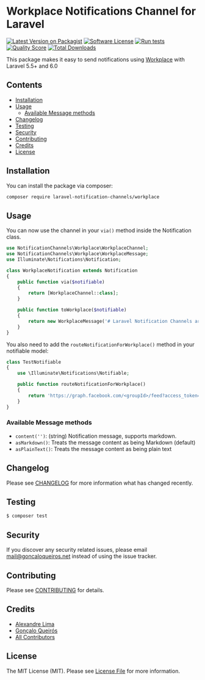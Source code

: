 # Workplace Notifications Channel for Laravel

[![Latest Version on Packagist](https://img.shields.io/packagist/v/laravel-notification-channels/workplace.svg?style=flat-square)](https://packagist.org/packages/laravel-notification-channels/workplace)
[![Software License](https://img.shields.io/badge/license-MIT-brightgreen.svg?style=flat-square)](LICENSE.md)
[![Run tests](https://github.com/laravel-notification-channels/workplace/actions/workflows/run-tests.yml/badge.svg)](https://github.com/josepostiga/workplace/actions/workflows/run-tests.yml)
[![Quality Score](https://img.shields.io/scrutinizer/g/laravel-notification-channels/workplace.svg?style=flat-square)](https://scrutinizer-ci.com/g/laravel-notification-channels/workplace)
[![Total Downloads](https://img.shields.io/packagist/dt/laravel-notification-channels/workplace.svg?style=flat-square)](https://packagist.org/packages/laravel-notification-channels/workplace)

This package makes it easy to send notifications using [Workplace](https://work.facebook.com) with Laravel 5.5+ and 6.0

## Contents

- [Installation](#installation)
- [Usage](#usage)
	- [Available Message methods](#available-message-methods)
- [Changelog](#changelog)
- [Testing](#testing)
- [Security](#security)
- [Contributing](#contributing)
- [Credits](#credits)
- [License](#license)


## Installation

You can install the package via composer:

``` bash
composer require laravel-notification-channels/workplace
```

## Usage

You can now use the channel in your `via()` method inside the Notification class.

``` php
use NotificationChannels\Workplace\WorkplaceChannel;
use NotificationChannels\Workplace\WorkplaceMessage;
use Illuminate\Notifications\Notification;

class WorkplaceNotification extends Notification
{
    public function via($notifiable)
    {
        return [WorkplaceChannel::class];
    }

    public function toWorkplace($notifiable)
    {
        return new WorkplaceMessage('# Laravel Notification Channels are awesome!');
    }
}
```

You also need to add the `routeNotificationForWorkplace()` method in your notifiable model:

``` php
class TestNotifiable
{
    use \Illuminate\Notifications\Notifiable;

    public function routeNotificationForWorkplace()
    {
        return 'https://graph.facebook.com/<groupId>/feed?access_token=<access_token>';
    }
}
```

### Available Message methods

- `content('')`: (string) Notification message, supports markdown.
- `asMarkdown()`: Treats the message content as being Markdown (default)
- `asPlainText()`: Treats the message content as being plain text

## Changelog

Please see [CHANGELOG](CHANGELOG.md) for more information what has changed recently.

## Testing

``` bash
$ composer test
```

## Security

If you discover any security related issues, please email mail@goncaloqueiros.net instead of using the issue tracker.

## Contributing

Please see [CONTRIBUTING](CONTRIBUTING.md) for details.

## Credits

- [Alexandre Lima](https://github.com/infus0815)
- [Gonçalo Queirós](https://github.com/Ghunti)
- [All Contributors](../../contributors)

## License

The MIT License (MIT). Please see [License File](LICENSE.md) for more information.
